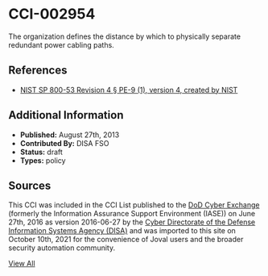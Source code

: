 # CCI-002954

The organization defines the distance by which to physically separate redundant power cabling paths.

## References ##

* [NIST SP 800-53 Revision 4 § PE-9 (1), version 4, created by NIST](http://csrc.nist.gov/publications/PubsSPs.html)


## Additional Information ##

* **Published:** August 27th, 2013
* **Contributed By:** DISA FSO
* **Status:** draft
* **Types:** policy

## Sources ##

This CCI was included in the CCI List published to the [DoD Cyber Exchange](https://public.cyber.mil/stigs/cci/)
(formerly the Information Assurance Support Environment (IASE)) on June 27th, 2016 as version
2016-06-27 by the [Cyber Directorate of the Defense Information Systems Agency (DISA)](https://public.cyber.mil/about-cyber/)
and was imported to this site on October 10th, 2021 for the convenience of Joval users and the broader
security automation community.

[View All](../README.md)

